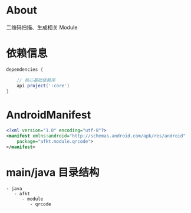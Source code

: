 
# About

二维码扫描、生成相关 Module

# 依赖信息

```groovy
dependencies {

    // 核心基础依赖库
    api project(':core')
}
```

# AndroidManifest

```xml
<?xml version="1.0" encoding="utf-8"?>
<manifest xmlns:android="http://schemas.android.com/apk/res/android"
    package="afkt.module.qrcode">
</manifest>
```

# main/java 目录结构

```
- java                           
   - afkt                        
      - module                   
         - qrcode                
```
